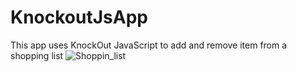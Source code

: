 # KnockoutJsApp
This app uses KnockOut JavaScript to add and remove item from a shopping list
![Shoppin_list](https://github.com/Addaku/Code-RetroSpective/blob/master/KnockOut.PNG)

